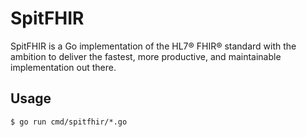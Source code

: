 # SpitFHIR

SpitFHIR is a Go implementation of the HL7® FHIR® standard with the ambition to deliver the fastest, more productive, and maintainable implementation out there.

## Usage

    $ go run cmd/spitfhir/*.go